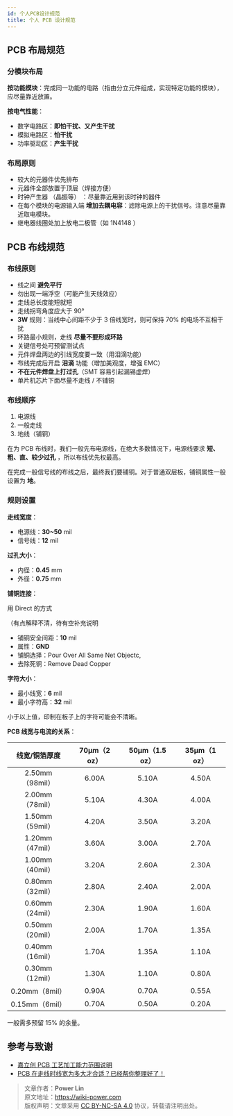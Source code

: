 ```yaml
---
id: 个人PCB设计规范
title: 个人 PCB 设计规范
---
```


## PCB 布局规范

### 分模块布局

**按功能模块**：完成同一功能的电路（指由分立元件组成，实现特定功能的模块），应尽量靠近放置。

**按电气性能**：

- 数字电路区：**即怕干扰、又产生干扰**
- 模拟电路区：**怕干扰**
- 功率驱动区：**产生干扰**

### 布局原则

- 较大的元器件优先排布
- 元器件全部放置于顶层（焊接方便）
- 时钟产生器 （晶振等） ：尽量靠近用到该时钟的器件
- 在每个模块的电源输入端 **增加去耦电容**：滤除电源上的干扰信号。注意尽量靠近取电模块。
- 继电器线圈处加上放电二极管（如 1N4148 ）

## PCB 布线规范

### 布线原则

- 线之间 **避免平行**
- 勿出现一端浮空（可能产生天线效应）
- 走线总长度能短就短
- 走线拐弯角度应大于 90°
- **3W** 规则：当线中心间距不少于 3 倍线宽时，则可保持 70% 的电场不互相干扰
- 环路最小规则，走线 **尽量不要形成环路**
- 关键信号处可预留测试点
- 元件焊盘两边的引线宽度要一致（用泪滴功能）
- 布线完成后开启 **泪滴** 功能（增加美观度，增强 EMC）
- **不在元件焊盘上打过孔**（SMT 容易引起漏锡虚焊）
- 单片机芯片下面尽量不走线 / 不铺铜

### 布线顺序

1. 电源线
2. 一般走线
3. 地线（铺铜）

在为 PCB 布线时，我们一般先布电源线，在绝大多数情况下，电源线要求 **短、粗、直、较少过孔** ，所以布线优先权最高。

在完成一般信号线的布线之后，最终我们要铺铜。对于普通双层板，铺铜属性一般设置为 **地**。

### 规则设置

**走线宽度**：

- 电源线：**30~50** mil
- 信号线：**12** mil

**过孔大小**：

- 内径：**0.45** mm
- 外径：**0.75** mm

**铺铜连接**：

用 Direct 的方式

（有点解释不清，待有空补充说明

- 铺铜安全间距：**10** mil
- 属性：**GND**
- 铺铜选择：Pour Over All Same Net Objectc,
- 去除死铜：Remove Dead Copper

**字符大小**：

- 最小线宽：**6** mil
- 最小字符高：**32** mil

小于以上值，印制在板子上的字符可能会不清晰。

**PCB 线宽与电流的关系**：

|  线宽/铜箔厚度  | 70µm（2 oz） | 50µm（1.5 oz） | 35µm（1 oz） |
| :-------------: | :----------: | :------------: | :----------: |
| 2.50mm（98mil） |    6.00A     |     5.10A      |    4.50A     |
| 2.00mm（78mil） |    5.10A     |     4.30A      |    4.00A     |
| 1.50mm（59mil） |    4.20A     |     3.50A      |    3.20A     |
| 1.20mm（47mil） |    3.60A     |     3.00A      |    2.70A     |
| 1.00mm（40mil） |    3.20A     |     2.60A      |    2.30A     |
| 0.80mm（32mil） |    2.80A     |     2.40A      |    2.00A     |
| 0.60mm（24mil） |    2.30A     |     1.90A      |    1.60A     |
| 0.50mm（20mil） |    2.00A     |     1.70A      |    1.35A     |
| 0.40mm（16mil） |    1.70A     |     1.35A      |    1.10A     |
| 0.30mm（12mil） |    1.30A     |     1.10A      |    0.80A     |
| 0.20mm（8mil）  |    0.90A     |     0.70A      |    0.55A     |
| 0.15mm（6mil）  |    0.70A     |     0.50A      |    0.20A     |

一般需多预留 15% 的余量。

## 参考与致谢

- [嘉立创 PCB 工艺加工能力范围说明](https://www.sz-jlc.com/portal/vtechnology.html)
- [PCB 在走线时线宽为多大才合适？已经帮你整理好了！](https://mp.weixin.qq.com/s?__biz=MzI4NDAwOTgzMw==&mid=2650625562&idx=1&sn=29d145ed112c23464ac74bfeeb212aa1&chksm=f388021cc4ff8b0a2e1701726340afb0b60738f8ae448e8f8d0c3b0dee0758a89fe954433011&scene=126&sessionid=1607139114&key=f9ff6c6605e545f8046d3325f95411b620e846faa9864c6589c1a6b69f1ce0d00f26f595bea2995ab23bf54727f1c9f219239f6d2c840605db0dac7f884190fcd2134daa54c87cbf6f249bfa9c29f8ddd39b20d50744335451d3acb3466ebcc44d8918dba7d35a22569e0b7a780088439cf35fe0ff5ea9bddbafef36c64bfd3f&ascene=1&uin=MTk5MDUwOTA0Mg%3D%3D&devicetype=Windows+10+x64&version=6300002f&lang=zh_CN&exportkey=A1GQK2ccX%2BvsjA6n1%2BOfSNU%3D&pass_ticket=kq2QkQn3wCfkzXnTBMjx4zRHCHr2TH9lX0mMASdXW7ugPzIdfcJaNdCq2VwvOmMs&wx_header=0)

> 文章作者：**Power Lin**  
> 原文地址：<https://wiki-power.com>  
> 版权声明：文章采用 [CC BY-NC-SA 4.0](https://creativecommons.org/licenses/by/4.0/deed.zh) 协议，转载请注明出处。
